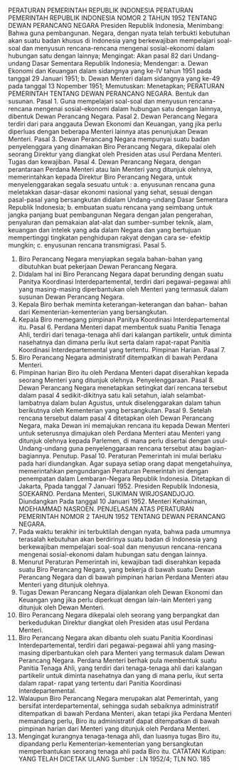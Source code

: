  PERATURAN PEMERINTAH REPUBLIK INDONESIA PERATURAN PEMERINTAH REPUBLIK INDONESIA NOMOR 2 TAHUN 1952 TENTANG DEWAN PERANCANG NEGARA Presiden Republik Indonesia,
Menimbang:
 Bahwa guna pembangunan. Negara, dengan nyata telah terbukti kebutuhan akan suatu badan khusus di Indonesia yang berkewajiban mempelajari soal-soal dan menyusun rencana-rencana mengenai sosial-ekonomi dalam hubungan satu dengan lainnya;
Mengingat:
 Akan pasal 82 dari Undang-undang Dasar Sementara Republik Indonesia; Mendengar:
a. Dewan Ekonomi dan Keuangan dalam sidangnya yang ke-IV tahun 1951 pada tanggal 29 Januari 1951;
b. Dewan Menteri dalam sidangnya yang ke-49 pada tanggal 13 Nopember 1951; Memutuskan: Menetapkan; PERATURAN PEMERINTAH TENTANG DEWAN PERANCANG NEGARA. Bentuk dan susunan. Pasal 1. Guna mempelajari soal-soal dan menyusun rencana-rencana mengenai sosial-ekonomi dalam hubungan satu dengan lainnya, dibentuk Dewan Perancang Negara. Pasal 2. Dewan Perancang Negara terdiri dari para anggauta Dewan Ekonomi dan Keuangan, yang jika perlu diperluas dengan beberapa Menteri lainnya atas penunjukan Dewan Menteri. Pasal 3. Dewan Perancang Negara mempunyai suatu badan penyelenggara yang dinamakan Biro Perancang Negara, dikepalai oleh seorang Direktur yang diangkat oleh Presiden atas usul Perdana Menteri. Tugas dan kewajiban. Pasal 4. Dewan Perancang Negara, dengan perantaraan Perdana Menteri atau lain Menteri yang ditunjuk olehnya, memerintahkan kepada Direktur Biro Perancang Negara, untuk menyelenggarakan segala sesuatu untuk :
a. enyusunan rencana guna meletakkan dasar-dasar ekonomi nasional yang sehat, sesuai dengan pasal-pasal yang bersangkutan didalam Undang-undang Dasar Sementara Republik Indonesia;
b. embuatan suatu rencana yang seimbang untuk jangka panjang buat pembangunan Negara dengan jalan pengerahan, penyaluran dan pemakaian alat-alat dan sumber-sumber teknik, alam, keuangan dan intelek yang ada dalam Negara dan yang bertujuan mempertinggi tingkatan penghidupan rakyat dengan cara se- efektip mungkin;
c. enyusunan rencana transmigrasi. Pasal 5.
1. Biro Perancang Negara menyiapkan segala bahan-bahan yang dibutuhkan buat pekerjaan Dewan Perancang Negara.
2. Didalam hal ini Biro Perancang Negara dapat berunding dengan suatu Panitya Koordinasi Interdepartemental, terdiri dari pegawai-pegawai ahli yang masing-masing diperbantukan oleh Menteri yang termasuk dalam susunan Dewan Perancang Negara.
3. Kepala Biro berhak meminta keterangan-keterangan dan bahan- bahan dari Kementerian-kementerian yang bersangkutan.
4. Kepala Biro memegang pimpinan Panitya Koordinasi Interdepartemental itu. Pasal 6. Perdana Menteri dapat membentuk suatu Panitia Tenaga Ahli, terdiri dari tenaga-tenaga ahli dari kalangan partikelir, untuk diminta nasehatnya dan dimana perlu ikut serta dalam rapat-rapat Panitia Koordinasi Interdepartemental yang tertentu. Pimpinan Harian. Pasal 7.
1. Biro Perancang Negara administratif ditempatkan di bawah Perdana Menteri.
2. Pimpinan harian Biro itu oleh Perdana Menteri dapat diserahkan kepada seorang Menteri yang ditunjuk olehnya. Penyelenggaraan. Pasal 8. Dewan Perancang Negara menetapkan setingkat dari rencana tersebut dalam pasal 4 sedikit-dikitnya satu kali setahun, ialah selambat- lambatnya dalam bulan Agustus, untuk diselenggarakan dalam tahun berikutnya oleh Kementerian yang bersangkutan. Pasal 9. Setelah rencana tersebut dalam pasal 4 ditetapkan oleh Dewan Perancang Negara, maka Dewan ini memajukan rencana itu kepada Dewan Menteri untuk seterusnya dimajukan oleh Perdana Menteri atau Menteri yang ditunjuk olehnya kepada Parlemen, di mana perlu disertai dengan usul-Undang-undang guna penyelenggaraan rencana tersebut atau bagian-bagiannya. Penutup. Pasal 10. Peraturan Pemerintah ini mulai berlaku pada hari diundangkan. Agar supaya setiap orang dapat mengetahuinya, memerintahkan pengundangan Peraturan Pemerintah ini dengan penempatan dalam Lembaran-Negara Republik Indonesia. Ditetapkan di Jakarta, Ppada tanggal 7 Januari 1952. Presiden Republik Indonesia, SOEKARNO. Perdana Menteri, SUKIMAN WIRJOSANDJOJO. Diundangkan Pada tanggal 10 Januari 1952. Menteri Kehakiman, MOEHAMMAD NASROEN. PENJELASAN ATAS PERATURAN PEMERINTAH NOMOR 2 TAHUN 1952 TENTANG DEWAN PERANCANG NEGARA.
1. Pada waktu terakhir ini terbuktilah dengan nyata, bahwa pada umumnya terasalah kebutuhan akan berdirinya suatu badan di Indonesia yang berkewajiban mempelajari soal-soal dan menyusun rencana-rencana mengenai sosial-ekonomi dalam hubungan satu dengan lainnya.
2. Menurut Peraturan Pemerintah ini, kewajiban tadi diserahkan kepada suatu Biro Perancang Negara, yang bekerja di bawah suatu Dewan Perancang Negara dan di bawah pimpinan harian Perdana Menteri atau Menteri yang ditunjuk olehnya.
3. Tugas Dewan Perancang Negara dijalankan oleh Dewan Ekonomi dan Keuangan yang jika perlu diperkuat dengan lain-lain Menteri yang ditunjuk oleh Dewan Menteri.
4. Biro Perancang Negara dikepalai oleh seorang yang berpangkat dan berkedudukan Direktur diangkat oleh Presiden atas usul Perdana Menteri.
5. Biro Perancang Negara akan dibantu oleh suatu Panitia Koordinasi Interdepartemental, terdiri dari pegawai-pegawai ahli yang masing-masing diperbantukan oleh para Menteri yang termasuk dalam Dewan Perancang Negara. Perdana Menteri berhak pula membentuk suatu Panitia Tenaga Ahli, yang terdiri dari tenaga-tenaga ahli dari kalangan partikelir untuk diminta nasehatnya dan yang di mana perlu, ikut serta dalam rapat- rapat yang tertentu dari Panitia Koordinasi Interdepartemental.
6. Walaupun Biro Perancang Negara merupakan alat Pemerintah, yang bersifat interdepartemental, sehingga sudah sebaiknya administratif ditempatkan di bawah Perdana Menteri, akan tetapi jika Perdana Menteri memandang perlu, Biro itu administratif dapat ditempatkan di bawah pimpinan harian dari Menteri yang ditunjuk oleh Perdana Menteri.
7. Mengingat kurangnya tenaga-tenaga ahli, dan luasnya tugas Biro itu, dipandang perlu Kementerian-kementerian yang bersangkutan memperbantukan seorang tenaga ahli pada Biro itu. CATATAN Kutipan: YANG TELAH DICETAK ULANG Sumber : LN 1952/4; TLN NO. 185